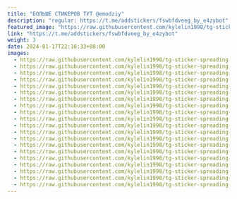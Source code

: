 ```yaml
---
title: "БОЛЬШЕ СТИКЕРОВ ТУТ @emodziy"
description: "regular: https://t.me/addstickers/fswbfdveeg_by_e4zybot"
featured_image: "https://raw.githubusercontent.com/kylelin1998/tg-sticker-spreading-worldwide-images/main/img/53216fa4-e37e-4049-a420-17ffbd4c68f2.jpg"
link: "https://t.me/addstickers/fswbfdveeg_by_e4zybot"
weight: 3
date: 2024-01-17T22:16:33+08:00
images:
  - https://raw.githubusercontent.com/kylelin1998/tg-sticker-spreading-worldwide-images/main/img/53216fa4-e37e-4049-a420-17ffbd4c68f2.jpg
  - https://raw.githubusercontent.com/kylelin1998/tg-sticker-spreading-worldwide-images/main/img/d15aedca-5646-4483-99ad-3d3bc69c6bcb.jpg
  - https://raw.githubusercontent.com/kylelin1998/tg-sticker-spreading-worldwide-images/main/img/e3ba83cb-082b-4f08-b03a-5a4c856b5fce.jpg
  - https://raw.githubusercontent.com/kylelin1998/tg-sticker-spreading-worldwide-images/main/img/c73428b0-abe3-4629-98cd-f0ebe622f6d9.jpg
  - https://raw.githubusercontent.com/kylelin1998/tg-sticker-spreading-worldwide-images/main/img/babc023d-a73b-4afb-b028-9fb6c59e5d1b.jpg
  - https://raw.githubusercontent.com/kylelin1998/tg-sticker-spreading-worldwide-images/main/img/e71f309d-ed90-403b-a232-c1c9202bd8e3.jpg
  - https://raw.githubusercontent.com/kylelin1998/tg-sticker-spreading-worldwide-images/main/img/9989494b-2847-4a90-8e48-ccaf97aec0fc.jpg
  - https://raw.githubusercontent.com/kylelin1998/tg-sticker-spreading-worldwide-images/main/img/200f2e3b-f53b-46f4-a8d1-8bd630764593.jpg
  - https://raw.githubusercontent.com/kylelin1998/tg-sticker-spreading-worldwide-images/main/img/85e7da85-a4cd-4c2e-ac22-7c8e50fbdcc8.jpg
  - https://raw.githubusercontent.com/kylelin1998/tg-sticker-spreading-worldwide-images/main/img/d7fffec4-bf74-4fdc-a980-379c188fbcd4.jpg
  - https://raw.githubusercontent.com/kylelin1998/tg-sticker-spreading-worldwide-images/main/img/ab553b54-380b-47c0-8baa-1eb4d35e391b.jpg
  - https://raw.githubusercontent.com/kylelin1998/tg-sticker-spreading-worldwide-images/main/img/70c11fc2-7f97-4d5c-8394-87d70648a9b4.jpg
  - https://raw.githubusercontent.com/kylelin1998/tg-sticker-spreading-worldwide-images/main/img/830beab9-3651-4ba2-a1b4-8f9eccf773a7.jpg
  - https://raw.githubusercontent.com/kylelin1998/tg-sticker-spreading-worldwide-images/main/img/d9278841-c07c-4ac3-ad15-eb20c069db55.jpg
  - https://raw.githubusercontent.com/kylelin1998/tg-sticker-spreading-worldwide-images/main/img/bee5c08b-1554-4170-b464-4e03e454935e.jpg
  - https://raw.githubusercontent.com/kylelin1998/tg-sticker-spreading-worldwide-images/main/img/e1f4d5e4-0f13-470f-ba35-1d838c1e7ea9.jpg
  - https://raw.githubusercontent.com/kylelin1998/tg-sticker-spreading-worldwide-images/main/img/cf490084-c79f-4313-9fce-b28c7d6a3829.jpg
  - https://raw.githubusercontent.com/kylelin1998/tg-sticker-spreading-worldwide-images/main/img/4560dcf2-f756-4307-8ca5-af13210220d3.jpg
  - https://raw.githubusercontent.com/kylelin1998/tg-sticker-spreading-worldwide-images/main/img/5ed59638-7198-4010-99ba-1b8c50e45fc2.jpg
  - https://raw.githubusercontent.com/kylelin1998/tg-sticker-spreading-worldwide-images/main/img/bf6ba9ce-1ece-4eb3-95f7-0f0d68d94e56.jpg
---
```

